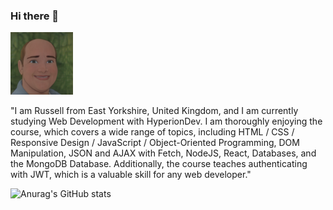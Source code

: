 ### Hi there 👋

<img src="https://github.com/Russell-Ombler/Russell-Ombler/blob/main/RussellOmblerAvatar.jpg" alt="Russell Ombler" Avatar width="100">

"I am Russell from East Yorkshire, United Kingdom, and I am currently studying Web Development with HyperionDev. I am thoroughly enjoying the course, which covers a wide range of topics, including
HTML / CSS / Responsive Design / JavaScript / Object-Oriented Programming, DOM Manipulation, JSON and AJAX with Fetch, NodeJS, React, Databases, and the MongoDB Database. Additionally, the course teaches authenticating with JWT, which is a valuable skill for any web developer."

![Anurag's GitHub stats](https://github-readme-stats.vercel.app/api?username=Russell-Ombler&theme=dark&show_icons=true)
